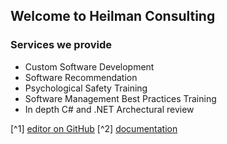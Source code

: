 ## Welcome to Heilman Consulting

### Services we provide

- Custom Software Development
- Software Recommendation
- Psychological Safety Training
- Software Management Best Practices Training
- In depth C# and .NET Archectural review



[^1] [editor on GitHub](https://github.com/Infro/infro/edit/gh-pages/index.md)
[^2] [documentation](https://docs.github.com/categories/github-pages-basics/)
